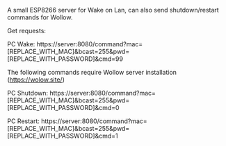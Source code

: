 A small ESP8266 server for Wake on Lan, can also send shutdown/restart commands for Wollow.

Get requests:

PC Wake: https://server:8080/command?mac=[REPLACE_WITH_MAC]&bcast=255&pwd=[REPLACE_WITH_PASSWORD]&cmd=99

The following commands require Wollow server installation (https://wolow.site/)

PC Shutdown: https://server:8080/command?mac=[REPLACE_WITH_MAC]&bcast=255&pwd=[REPLACE_WITH_PASSWORD]&cmd=0

PC Restart: https://server:8080/command?mac=[REPLACE_WITH_MAC]&bcast=255&pwd=[REPLACE_WITH_PASSWORD]&cmd=1

